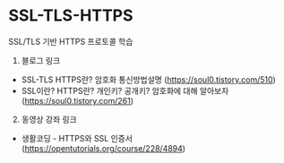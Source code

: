 # SSL-TLS-HTTPS
SSL/TLS 기반 HTTPS 프로토콜 학습

1. 블로그 링크 
  * SSL-TLS HTTPS란? 암호화 통신방법설명 (https://soul0.tistory.com/510)
  * SSL이란? HTTPS란? 개인키? 공개키? 암호화에 대해 알아보자 (https://soul0.tistory.com/261)

2. 동영상 강좌 링크
  * 생활코딩 - HTTPS와 SSL 인증서 (https://opentutorials.org/course/228/4894)
  

